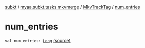 [subkt](../../index.md) / [myaa.subkt.tasks.mkvmerge](../index.md) / [MkvTrackTag](index.md) / [num_entries](./num_entries.md)

# num_entries

`val num_entries: `[`Long`](https://kotlinlang.org/api/latest/jvm/stdlib/kotlin/-long/index.html) [(source)](https://github.com/Myaamori/SubKt/blob/0.1.8/src/main/kotlin/myaa/subkt/tasks/mkvmerge/mkvmerge.kt#L36)